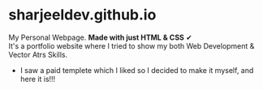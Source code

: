 # sharjeeldev.github.io
My Personal Webpage. **Made with just HTML & CSS** ✔  
It's a portfolio website where I tried to show my both Web Development & Vector Atrs Skills.
- I saw a paid templete which I liked so I decided to make it myself, and here it is!!!
